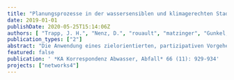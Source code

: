 ```yaml
---
title: "Planungsprozesse in der wassersensiblen und klimagerechten Stadt – blau-grün-grau gekoppelte Infrastrukturen in der Planungspraxis am Beispiel Berlin"
date: 2019-01-01
publishDate: 2020-05-25T15:14:06Z
authors: [ "Trapp, J. H.", "Nenz, D.", "rouault", "matzinger", "Gunkel, M.", "Reichmann, B." ]
publication_types: ["2"]
abstract: "Die Anwendung eines zielorientierten, partizipativen Vorgehens ermöglicht die Entwicklung von lokal angepassten Vorschlägen für die Kopplung von blauen, grünen und grauen Infrastrukturen für einen klimaangepassten Umgang mit Wasser in der Stadt. Niedrigschwellige Arbeitsmaterialien befähigen Akteure ohne fachlichen Hintergrund im Bereich der Wasserinfrastruktur, schnell in eine Auseinandersetzung zu möglichen Infrastrukturlösungen einzusteigen und aus Sicht des Wasserhaushalts und der Abflussdynamik wirksame Maßnahmenkombinationen zu entwickeln. Die Auseinandersetzung mit gekoppelten Infrastrukturen in ausgewählten Fokusgebieten in Berlin hat gezeigt, dass gekoppelte Infrastrukturen neue Impulse für Planungsprozesse und Stadtentwicklung geben können."
featured: false
publication: ' *KA Korrespondenz Abwasser, Abfall* 66 (11): 929-934'
projects: ["networks4"]
---
```


